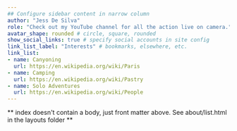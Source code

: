 ```yaml
---
## Configure sidebar content in narrow column
author: "Jess De Silva"
role: "Check out my YouTube channel for all the action live on camera."
avatar_shape: rounded # circle, square, rounded
show_social_links: true # specify social accounts in site config
link_list_label: "Interests" # bookmarks, elsewhere, etc.
link_list:
- name: Canyoning
  url: https://en.wikipedia.org/wiki/Paris
- name: Camping
  url: https://en.wikipedia.org/wiki/Pastry
- name: Solo Adventures
  url: https://en.wikipedia.org/wiki/People
---
```


** index doesn't contain a body, just front matter above.
See about/list.html in the layouts folder **
